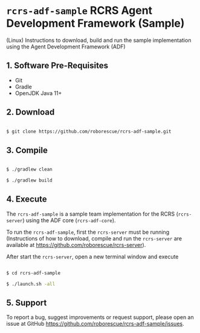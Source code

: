 # `rcrs-adf-sample` RCRS Agent Development Framework (Sample)

(Linux) Instructions to download, build and run the sample implementation using the Agent Development Framework (ADF)

## 1. Software Pre-Requisites

- Git
- Gradle
- OpenJDK Java 11+

## 2. Download

```bash

$ git clone https://github.com/roborescue/rcrs-adf-sample.git
```

## 3. Compile

```bash

$ ./gradlew clean

$ ./gradlew build
```

## 4. Execute

The `rcrs-adf-sample` is a sample team implementation for the RCRS (`rcrs-server`) using the ADF core (`rcrs-adf-core`).

To run the `rcrs-adf-sample`, first the `rcrs-server` must be running (Instructions of how to download, compile and run the `rcrs-server` are available at <https://github.com/roborescue/rcrs-server>).

After start the `rcrs-server`, open a new terminal window and execute

```bash

$ cd rcrs-adf-sample

$ ./launch.sh -all
```

## 5. Support

To report a bug, suggest improvements or request support, please open an issue at GitHub <https://github.com/roborescue/rcrs-adf-sample/issues>.